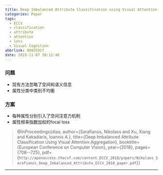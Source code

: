 ```yaml
---
title: Deep Imbalanced Attribute Classification using Visual Attention Aggregation
categories: Paper
tags:
  - ECCV
  - classification
  - attribute
  - attention
  - loss
  - Visual Cognition
abbrlink: 9083591f
date: 2019-11-07 10:12:40
---
```

<p></p>
<!-- more -->

### 问题

- 现有方法忽略了空间和语义信息
- 属性分类中类别不均衡

### 方案

- 每种属性分别引入了空间注意力机制
- 属性频率指数加权的focal loss

>@InProceedings{diaa,
>  author={Sarafianos, Nikolaos and Xu, Xiang and Kakadiaris, Ioannis A.},
>  title={Deep Imbalanced Attribute Classification Using Visual Attention Aggregation},
>  booktitle={European Conference on Computer Vision},
>  year={2018},
>  pages={708--725},
>  pdf={`http://openaccess.thecvf.com/content_ECCV_2018/papers/Nikolaos_Sarafianos_Deep_Imbalanced_Attribute_ECCV_2018_paper.pdf`}}

---

